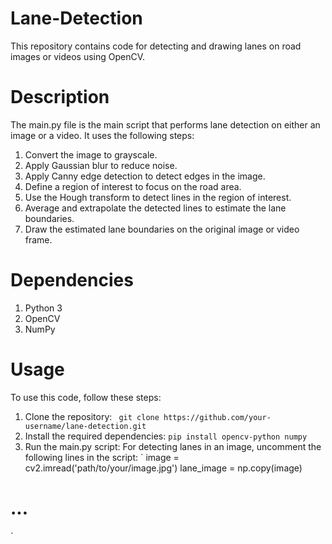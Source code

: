# Lane-Detection
This repository contains code for detecting and drawing lanes on road images or videos using OpenCV.
# Description
The main.py file is the main script that performs lane detection on either an image or a video. It uses the following steps:

1. Convert the image to grayscale.
2. Apply Gaussian blur to reduce noise.
3. Apply Canny edge detection to detect edges in the image.
4. Define a region of interest to focus on the road area.
5. Use the Hough transform to detect lines in the region of interest.
6. Average and extrapolate the detected lines to estimate the lane boundaries.
7. Draw the estimated lane boundaries on the original image or video frame.
# Dependencies

1. Python 3
2. OpenCV
3. NumPy

# Usage

To use this code, follow these steps:

1. Clone the repository: ` git clone https://github.com/your-username/lane-detection.git`
2. Install the required dependencies: `pip install opencv-python numpy`
3. Run the main.py script: 
  For detecting lanes in an image, uncomment the following lines in the script: `  image = cv2.imread('path/to/your/image.jpg')
lane_image = np.copy(image)
# ...
  `

